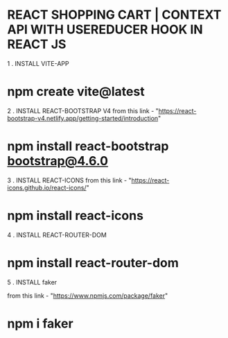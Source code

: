 # REACT SHOPPING CART | CONTEXT API WITH USEREDUCER HOOK IN REACT JS

1 . INSTALL VITE-APP

# npm create vite@latest

2 . INSTALL REACT-BOOTSTRAP V4
from this link - "https://react-bootstrap-v4.netlify.app/getting-started/introduction"

# npm install react-bootstrap bootstrap@4.6.0

3 . INSTALL REACT-ICONS
from this link - "https://react-icons.github.io/react-icons/"

# npm install react-icons

4 . INSTALL REACT-ROUTER-DOM

# npm install react-router-dom

5 . INSTALL faker

from this link - "https://www.npmjs.com/package/faker"

# npm i faker
